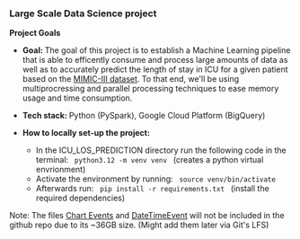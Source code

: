 ### <b> Large Scale Data Science project </b>


<b> Project Goals </b>

* <b> Goal: </b> The goal of this project is to establish a Machine Learning pipeline that is able to efficently consume and process large amounts of data as well as to accurately predict the length of stay in ICU for a given patient based on the [MIMIC-III dataset](https://mimic.mit.edu/docs/iii/). To that end, we'll be using multiprocressing and parallel processing techniques to ease memory usage and time consumption.

* <b> Tech stack: </b> Python (PySpark), Google Cloud Platform (BigQuery)

* <b> How to locally set-up the project: </b> 
    * In the ICU_LOS_PREDICTION directory run the following code in the terminal: <code> python3.12 -m venv venv </code> (creates a python virtual envrionment)
    * Activate the environment by running: <code> source venv/bin/activate </code>
    * Afterwards run:  <code> pip install -r requirements.txt </code> (install the required dependencies)

Note: The files [Chart Events](https://mimic.mit.edu/docs/iii/tables/chartevents/) and [DateTimeEvent](https://mimic.mit.edu/docs/iii/tables/datetimeevents/) will not be included in the github repo due to its ~36GB size. (Might add them later via Git's LFS)




